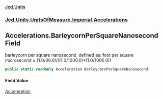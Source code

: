 #### [Jcd.Units](index.md 'index')
### [Jcd.Units.UnitsOfMeasure.Imperial](Jcd.Units.UnitsOfMeasure.Imperial.md 'Jcd.Units.UnitsOfMeasure.Imperial').[Accelerations](Accelerations.md 'Jcd.Units.UnitsOfMeasure.Imperial.Accelerations')

## Accelerations.BarleycornPerSquareNanosecond Field

barleycorn per square nanosecond, defined as: foot per square microsecond × (1.0/36.0)/((1.0/1000.0)*(1.0/1000.0))

```csharp
public static readonly Acceleration BarleycornPerSquareNanosecond;
```

#### Field Value
[Acceleration](Acceleration.md 'Jcd.Units.UnitTypes.Acceleration')